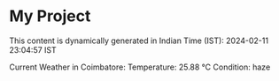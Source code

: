 # My Project

This content is dynamically generated in Indian Time (IST): 2024-02-11 23:04:57 IST


Current Weather in Coimbatore:
Temperature: 25.88 °C
Condition: haze
